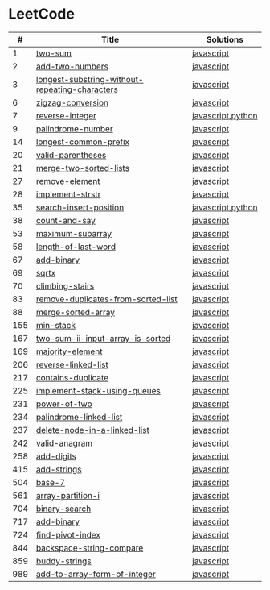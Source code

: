 # LeetCode

 | # | Title  | Solutions | 
 |---|---|---| 
| 1 | [two-sum](https://leetcode.com/problems/two-sum)  | [javascript](https://github.com/polunzh/leetcode/blob/master/javascript/1-two-sum.js) |
| 2 | [add-two-numbers](https://leetcode.com/problems/add-two-numbers)  | [javascript](https://github.com/polunzh/leetcode/blob/master/javascript/2-add-two-numbers.js) |
| 3 | [longest-substring-without-repeating-characters](https://leetcode.com/problems/longest-substring-without-repeating-characters)  | [javascript](https://github.com/polunzh/leetcode/blob/master/javascript/3-longest-substring-without-repeating-characters.js) |
| 6 | [zigzag-conversion](https://leetcode.com/problems/zigzag-conversion)  | [javascript](https://github.com/polunzh/leetcode/blob/master/javascript/6-zigzag-conversion.js) |
| 7 | [reverse-integer](https://leetcode.com/problems/reverse-integer)  | [javascript](https://github.com/polunzh/leetcode/blob/master/javascript/7-reverse-integer.js),[python](https://github.com/polunzh/leetcode/blob/master/python/7-reverse-integer.py) |
| 9 | [palindrome-number](https://leetcode.com/problems/palindrome-number)  | [javascript](https://github.com/polunzh/leetcode/blob/master/javascript/9-palindrome-number.js) |
| 14 | [longest-common-prefix](https://leetcode.com/problems/longest-common-prefix)  | [javascript](https://github.com/polunzh/leetcode/blob/master/javascript/14-longest-common-prefix.js) |
| 20 | [valid-parentheses](https://leetcode.com/problems/valid-parentheses)  | [javascript](https://github.com/polunzh/leetcode/blob/master/javascript/20-valid-parentheses.js) |
| 21 | [merge-two-sorted-lists](https://leetcode.com/problems/merge-two-sorted-lists)  | [javascript](https://github.com/polunzh/leetcode/blob/master/javascript/21-merge-two-sorted-lists.js) |
| 27 | [remove-element](https://leetcode.com/problems/remove-element)  | [javascript](https://github.com/polunzh/leetcode/blob/master/javascript/27-remove-element.js) |
| 28 | [implement-strstr](https://leetcode.com/problems/implement-strstr)  | [javascript](https://github.com/polunzh/leetcode/blob/master/javascript/28-implement-strstr.js) |
| 35 | [search-insert-position](https://leetcode.com/problems/search-insert-position)  | [javascript](https://github.com/polunzh/leetcode/blob/master/javascript/35-search-insert-position.js),[python](https://github.com/polunzh/leetcode/blob/master/python/35-search-insert-position.py) |
| 38 | [count-and-say](https://leetcode.com/problems/count-and-say)  | [javascript](https://github.com/polunzh/leetcode/blob/master/javascript/38-count-and-say.js) |
| 53 | [maximum-subarray](https://leetcode.com/problems/maximum-subarray)  | [javascript](https://github.com/polunzh/leetcode/blob/master/javascript/53-maximum-subarray.js) |
| 58 | [length-of-last-word](https://leetcode.com/problems/length-of-last-word)  | [javascript](https://github.com/polunzh/leetcode/blob/master/javascript/58-length-of-last-word.js) |
| 67 | [add-binary](https://leetcode.com/problems/add-binary)  | [javascript](https://github.com/polunzh/leetcode/blob/master/javascript/67-add-binary.js) |
| 69 | [sqrtx](https://leetcode.com/problems/sqrtx)  | [javascript](https://github.com/polunzh/leetcode/blob/master/javascript/69-sqrtx.js) |
| 70 | [climbing-stairs](https://leetcode.com/problems/climbing-stairs)  | [javascript](https://github.com/polunzh/leetcode/blob/master/javascript/70-climbing-stairs.js) |
| 83 | [remove-duplicates-from-sorted-list](https://leetcode.com/problems/remove-duplicates-from-sorted-list)  | [javascript](https://github.com/polunzh/leetcode/blob/master/javascript/83-remove-duplicates-from-sorted-list.js) |
| 88 | [merge-sorted-array](https://leetcode.com/problems/merge-sorted-array)  | [javascript](https://github.com/polunzh/leetcode/blob/master/javascript/88-merge-sorted-array.js) |
| 155 | [min-stack](https://leetcode.com/problems/min-stack)  | [javascript](https://github.com/polunzh/leetcode/blob/master/javascript/155-min-stack.js) |
| 167 | [two-sum-ii-input-array-is-sorted](https://leetcode.com/problems/two-sum-ii-input-array-is-sorted)  | [javascript](https://github.com/polunzh/leetcode/blob/master/javascript/167-two-sum-ii-input-array-is-sorted.js) |
| 169 | [majority-element](https://leetcode.com/problems/majority-element)  | [javascript](https://github.com/polunzh/leetcode/blob/master/javascript/169-majority-element.js) |
| 206 | [reverse-linked-list](https://leetcode.com/problems/reverse-linked-list)  | [javascript](https://github.com/polunzh/leetcode/blob/master/javascript/206-reverse-linked-list.js) |
| 217 | [contains-duplicate](https://leetcode.com/problems/contains-duplicate)  | [javascript](https://github.com/polunzh/leetcode/blob/master/javascript/217-contains-duplicate.js) |
| 225 | [implement-stack-using-queues](https://leetcode.com/problems/implement-stack-using-queues)  | [javascript](https://github.com/polunzh/leetcode/blob/master/javascript/225-implement-stack-using-queues.js) |
| 231 | [power-of-two](https://leetcode.com/problems/power-of-two)  | [javascript](https://github.com/polunzh/leetcode/blob/master/javascript/231-power-of-two.js) |
| 234 | [palindrome-linked-list](https://leetcode.com/problems/palindrome-linked-list)  | [javascript](https://github.com/polunzh/leetcode/blob/master/javascript/234-palindrome-linked-list.js) |
| 237 | [delete-node-in-a-linked-list](https://leetcode.com/problems/delete-node-in-a-linked-list)  | [javascript](https://github.com/polunzh/leetcode/blob/master/javascript/237-delete-node-in-a-linked-list.js) |
| 242 | [valid-anagram](https://leetcode.com/problems/valid-anagram)  | [javascript](https://github.com/polunzh/leetcode/blob/master/javascript/242-valid-anagram.js) |
| 258 | [add-digits](https://leetcode.com/problems/add-digits)  | [javascript](https://github.com/polunzh/leetcode/blob/master/javascript/258-add-digits.js) |
| 415 | [add-strings](https://leetcode.com/problems/add-strings)  | [javascript](https://github.com/polunzh/leetcode/blob/master/javascript/415-add-strings.js) |
| 504 | [base-7](https://leetcode.com/problems/base-7)  | [javascript](https://github.com/polunzh/leetcode/blob/master/javascript/504-base-7.js) |
| 561 | [array-partition-i](https://leetcode.com/problems/array-partition-i)  | [javascript](https://github.com/polunzh/leetcode/blob/master/javascript/561-array-partition-i.js) |
| 704 | [binary-search](https://leetcode.com/problems/binary-search)  | [javascript](https://github.com/polunzh/leetcode/blob/master/javascript/704-binary-search.js) |
| 717 | [add-binary](https://leetcode.com/problems/add-binary)  | [javascript](https://github.com/polunzh/leetcode/blob/master/javascript/717-add-binary.js) |
| 724 | [find-pivot-index](https://leetcode.com/problems/find-pivot-index)  | [javascript](https://github.com/polunzh/leetcode/blob/master/javascript/724-find-pivot-index.js) |
| 844 | [backspace-string-compare](https://leetcode.com/problems/backspace-string-compare)  | [javascript](https://github.com/polunzh/leetcode/blob/master/javascript/844-backspace-string-compare.js) |
| 859 | [buddy-strings](https://leetcode.com/problems/buddy-strings)  | [javascript](https://github.com/polunzh/leetcode/blob/master/javascript/859-buddy-strings.js) |
| 989 | [add-to-array-form-of-integer](https://leetcode.com/problems/add-to-array-form-of-integer)  | [javascript](https://github.com/polunzh/leetcode/blob/master/javascript/989-add-to-array-form-of-integer.js) |